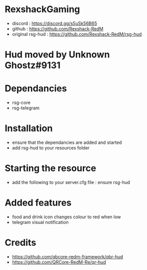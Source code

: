 # RexshackGaming
- discord : https://discord.gg/s5uSk56B65
- github : https://github.com/Rexshack-RedM
- original rsg-hud : https://github.com/Rexshack-RedM/rsg-hud

# Hud moved by Unknown Ghostz#9131

# Dependancies
- rsg-core
- rsg-telegram

# Installation
- ensure that the dependancies are added and started
- add rsg-hud to your resources folder

# Starting the resource
- add the following to your server.cfg file : ensure rsg-hud

# Added features
- food and drink icon changes colour to red when low
- telegram visual notification

# Credits
- https://github.com/qbcore-redm-framework/qbr-hud
- https://github.com/QRCore-RedM-Re/qr-hud
